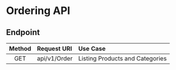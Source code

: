 # Ordering API

## Endpoint

| Method | Request URI                                    | Use Case                        |
| :----: | :--------------------------------------------- | :------------------------------ |
|  GET   | api/v1/Order                                   | Listing Products and Categories |
